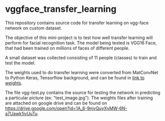 # vggface_transfer_learning
This repository contains source code for transfer learning on vgg-face network on custom dataset.

The objective of this mini-project is to test how well transfer learning will perform for facial recognition task. The model being tested is VGG16 Face, that had been trained on millions of faces of different people. 

A small dataset was collected consisting of 11 people (classes) to train and test the model.

The weights used to do transfer learning were converted from MatConvNet to Python Keras, Tensorflow background, and can be found in [link to weights](https://github.com/rcmalli/keras-vggface/releases/download/v2.0/rcmalli_vggface_tf_vgg16.h5).

The file vgg-test.py contains the source for testing the network in predicting a particular picture (ex: "test_image.jpg"). The weights files after training are attached on google drive and can be found on https://drive.google.com/open?id=1A_6-9njvQuyXvMW-6N-a7Uawk1ivUuTu.
